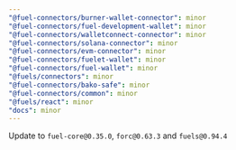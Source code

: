 ```yaml
---
"@fuel-connectors/burner-wallet-connector": minor
"@fuel-connectors/fuel-development-wallet": minor
"@fuel-connectors/walletconnect-connector": minor
"@fuel-connectors/solana-connector": minor
"@fuel-connectors/evm-connector": minor
"@fuel-connectors/fuelet-wallet": minor
"@fuel-connectors/fuel-wallet": minor
"@fuels/connectors": minor
"@fuel-connectors/bako-safe": minor
"@fuel-connectors/common": minor
"@fuels/react": minor
"docs": minor
---
```


Update to `fuel-core@0.35.0`, `forc@0.63.3` and `fuels@0.94.4`
